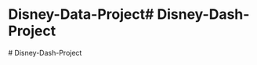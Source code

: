 # Disney-Data-Project#   D i s n e y - D a s h - P r o j e c t  
 #   D i s n e y - D a s h - P r o j e c t  
 